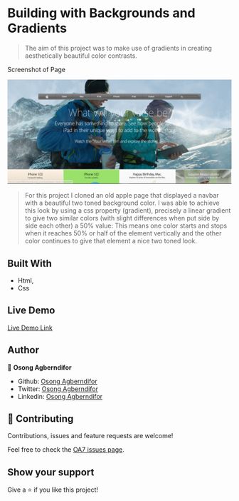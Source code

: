 # Building with Backgrounds and Gradients

> The aim of this project was to make use of gradients in creating aesthetically beautiful color contrasts.

Screenshot of Page

![screenshot](img/screenshot.PNG)

> For this project I cloned an old apple page that displayed a navbar with a beautiful two toned background color. I was able to achieve this look by using a css property (gradient), precisely a linear gradient to give two similar colors (with slight differences when put side by side each other) a 50% value: This means one color starts and stops when it reaches 50% or half of the element vertically and the other color continues to give that element a nice two toned look.

## Built With

- Html,
- Css

## Live Demo

[Live Demo Link](https://rawcdn.githack.com/OA7/Apple-WebPage-clone/1d4647dde5449247b7e008378c4389b65a4c3df6/index.html)


## Author

👤 **Osong Agberndifor**

- Github: [Osong Agberndifor](https://github.com/OA7)
- Twitter: [Osong Agberndifor](https://twitter.com/Osong17)
- Linkedin: [Osong Agberndifor](https://linkedin.com/osong-agberndifor)


## 🤝 Contributing

Contributions, issues and feature requests are welcome!

Feel free to check the [OA7 issues page](https://github.com/OA7/Apple-WebPage-clone/issues).

## Show your support

Give a ⭐️ if you like this project!

